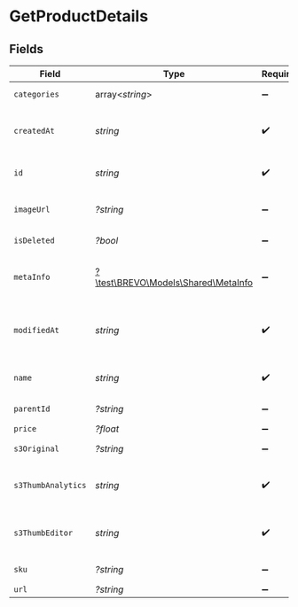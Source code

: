 # GetProductDetails


## Fields

| Field                                                                         | Type                                                                          | Required                                                                      | Description                                                                   | Example                                                                       |
| ----------------------------------------------------------------------------- | ----------------------------------------------------------------------------- | ----------------------------------------------------------------------------- | ----------------------------------------------------------------------------- | ----------------------------------------------------------------------------- |
| `categories`                                                                  | array<*string*>                                                               | :heavy_minus_sign:                                                            | Category ID-s of the product                                                  |                                                                               |
| `createdAt`                                                                   | *string*                                                                      | :heavy_check_mark:                                                            | Creation UTC date-time of the product (YYYY-MM-DDTHH:mm:ss.SSSZ)              | 2017-05-12 12:30:00 +0000 UTC                                                 |
| `id`                                                                          | *string*                                                                      | :heavy_check_mark:                                                            | Product ID for which you requested the details                                | P11                                                                           |
| `imageUrl`                                                                    | *?string*                                                                     | :heavy_minus_sign:                                                            | Absolute URL to the cover image of the product                                | http://mydomain.com/product-absoulte-url/img.jpeg                             |
| `isDeleted`                                                                   | *?bool*                                                                       | :heavy_minus_sign:                                                            | product deleted from the shop's database                                      | true                                                                          |
| `metaInfo`                                                                    | [?\test\BREVO\Models\Shared\MetaInfo](../../Models/Shared/MetaInfo.md)        | :heavy_minus_sign:                                                            | Meta data of product such as description, vendor, producer, stock level, etc. |                                                                               |
| `modifiedAt`                                                                  | *string*                                                                      | :heavy_check_mark:                                                            | Last modification UTC date-time of the product (YYYY-MM-DDTHH:mm:ss.SSSZ)     | 2017-05-12 12:30:00 +0000 UTC                                                 |
| `name`                                                                        | *string*                                                                      | :heavy_check_mark:                                                            | Name of the product for which you requested the details                       | Iphone 11                                                                     |
| `parentId`                                                                    | *?string*                                                                     | :heavy_minus_sign:                                                            | Parent product id of the product                                              |                                                                               |
| `price`                                                                       | *?float*                                                                      | :heavy_minus_sign:                                                            | Price of the product                                                          |                                                                               |
| `s3Original`                                                                  | *?string*                                                                     | :heavy_minus_sign:                                                            | S3 url of original image                                                      |                                                                               |
| `s3ThumbAnalytics`                                                            | *string*                                                                      | :heavy_check_mark:                                                            | S3 thumbnail url of original image in 120x120 dimension for analytics section |                                                                               |
| `s3ThumbEditor`                                                               | *string*                                                                      | :heavy_check_mark:                                                            | S3 thumbnail url of original image in 600x400 dimension for editor section    |                                                                               |
| `sku`                                                                         | *?string*                                                                     | :heavy_minus_sign:                                                            | Product identifier from the shop                                              |                                                                               |
| `url`                                                                         | *?string*                                                                     | :heavy_minus_sign:                                                            | URL to the product                                                            | http://mydomain.com/product/electronics/product1                              |